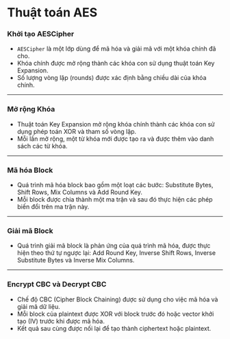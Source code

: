 # Thuật toán AES

### Khởi tạo AESCipher

- `AESCipher` là một lớp dùng để mã hóa và giải mã với một khóa chính đã cho.
- Khóa chính được mở rộng thành các khóa con sử dụng thuật toán Key Expansion.
- Số lượng vòng lặp (rounds) được xác định bằng chiều dài của khóa chính.
---
### Mở rộng Khóa

- Thuật toán Key Expansion mở rộng khóa chính thành các khóa con sử dụng phép toán XOR và tham số vòng lặp.
- Mỗi lần mở rộng, một từ khóa mới được tạo ra và được thêm vào danh sách các từ khóa.
---
### Mã hóa Block

- Quá trình mã hóa block bao gồm một loạt các bước: Substitute Bytes, Shift Rows, Mix Columns và Add Round Key.
- Mỗi block được chia thành một ma trận và sau đó thực hiện các phép biến đổi trên ma trận này.
---
### Giải mã Block

- Quá trình giải mã block là phản ứng của quá trình mã hóa, được thực hiện theo thứ tự ngược lại: Add Round Key, Inverse Shift Rows, Inverse Substitute Bytes và Inverse Mix Columns.
---
### Encrypt CBC và Decrypt CBC

- Chế độ CBC (Cipher Block Chaining) được sử dụng cho việc mã hóa và giải mã dữ liệu.
- Mỗi block của plaintext được XOR với block trước đó hoặc vector khởi tạo (IV) trước khi được mã hóa.
- Kết quả sau cùng được nối lại để tạo thành ciphertext hoặc plaintext.
